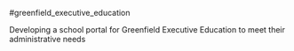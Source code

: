 #greenfield_executive_education

Developing a school portal for Greenfield Executive Education to meet their administrative needs
